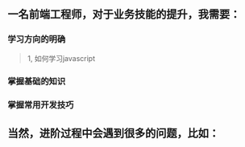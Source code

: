 一名前端工程师，对于业务技能的提升，我需要：
------

### 学习方向的明确<br />
>1, 如何学习javascript<br />

### 掌握基础的知识<br />

### 掌握常用开发技巧<br />

当然，进阶过程中会遇到很多的问题，比如：
------
